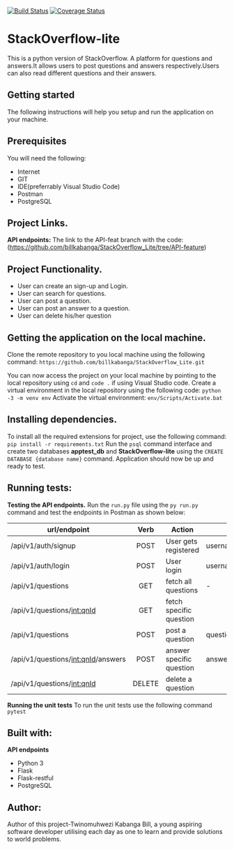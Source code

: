 [![Build Status](https://travis-ci.org/billkabanga/StackOverflow_Lite.svg?branch=API-feature)](https://travis-ci.org/billkabanga/StackOverflow_Lite)
[![Coverage Status](https://coveralls.io/repos/github/billkabanga/StackOverflow_Lite/badge.svg?branch=API-feature)](https://coveralls.io/github/billkabanga/StackOverflow_Lite?branch=API-feature)

# StackOverflow-lite
This is a  python version of StackOverflow. A platform for questions and answers.It allows users to post questions and answers respectively.Users can also read different questions and their answers.

## Getting started
The following instructions will help you setup and run the application on your machine.

## Prerequisites
You will need the following:
* Internet
* GIT
* IDE(preferrably Visual Studio Code)
* Postman
* PostgreSQL
## Project Links.
**API endpoints:** The link to the API-feat branch with the code: (https://github.com/billkabanga/StackOverflow_Lite/tree/API-feature)

## Project Functionality.
* User can create an sign-up and Login.
* User can search for questions.
* User can post a question.
* User can post an answer to a question.
* User can delete his/her question


## Getting the application on the local machine.
Clone the remote repository to you local machine using the following command: `https://github.com/billkabanga/StackOverflow_Lite.git`

You can now access the project on your local machine by pointing to the local repository using `cd` and `code .` if using Visual Studio code.
Create a virtual environment in the local repository using the following code: `python -3 -m venv env`
Activate the virtual environment: `env/Scripts/Activate.bat`



## Installing dependencies.
To install all the required extensions for project, use the following command: `pip install -r requirements.txt`
Run the `psql` command interface and create two databases **apptest_db** and **StackOverflow-lite** using the `CREATE DATABASE {database name}` command.
Application should now be up and ready to test.

## Running tests:
**Testing the API endpoints.**
Run the `run.py` file using the `py run.py` command and test the endpoints in Postman as shown below:

| url/endpoint                        | Verb          | Action                     | Parameters     
| ----------------------------------- |:-------------:|  ------------------------- |----------------------|
| /api/v1/auth/signup                   | POST           | User gets registered          | username,email,password |
| /api/v1/auth/login       | POST           | User login         | username,password |
| /api/v1/questions                   | GET          | fetch all questions              | -   |
| /api/v1/questions/<int:qnId>| GET          | fetch specific question| <any number as id of question> |
| /api/v1/questions                   | POST           | post a question          | question |
| /api/v1/questions/<int:qnId>/answers        | POST           |answer specific question         | answer |
| /api/v1/questions/<int:qnId>                   | DELETE          | delete a question  | <any number as id of question>|

**Running the unit tests**
To run the unit tests use the following command `pytest`
  
  


## Built with:
**API endpoints**
* Python 3
* Flask
* Flask-restful
* PostgreSQL

## Author:
Author of this project-Twinomuhwezi Kabanga Bill, 
a young aspiring software developer utilising each day as one to learn and provide solutions to world problems.

